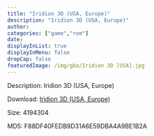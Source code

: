 ```yaml
---
title: "Iridion 3D (USA, Europe)"
description: "Iridion 3D (USA, Europe)"
author: 
categories: ["game","rom"]
date: 
displayInList: true
displayInMenu: false
dropCap: false
featuredImage: /img/gba/Iridion 3D [USA].jpg
---
```


Description: Iridion 3D (USA, Europe)

Download: <a style="text-decoration:underline;" href="https://mega.nz/#!qOJkBQaI!z6vPmQ4Ikx6zym8WG39K3Svdu_nkn3eutqF-tKYgQ-Y" target = "_blank" rel = "nofollow" > Iridion 3D (USA, Europe)</a>

Size: 4194304

MD5: F88DF40FEDB9D31A6E59DBA4A9BE1B2A

